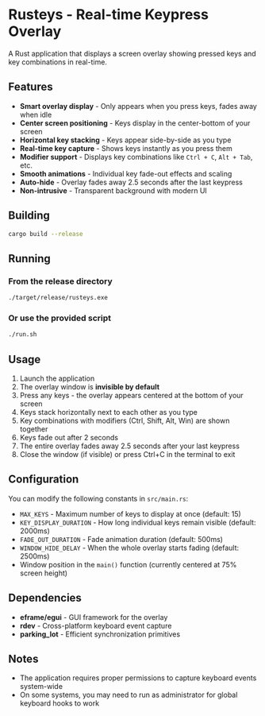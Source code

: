 # Rusteys - Real-time Keypress Overlay

A Rust application that displays a screen overlay showing pressed keys and key combinations in real-time.

## Features

- **Smart overlay display** - Only appears when you press keys, fades away when idle
- **Center screen positioning** - Keys display in the center-bottom of your screen
- **Horizontal key stacking** - Keys appear side-by-side as you type
- **Real-time key capture** - Shows keys instantly as you press them
- **Modifier support** - Displays key combinations like `Ctrl + C`, `Alt + Tab`, etc.
- **Smooth animations** - Individual key fade-out effects and scaling
- **Auto-hide** - Overlay fades away 2.5 seconds after the last keypress
- **Non-intrusive** - Transparent background with modern UI

## Building

```bash
cargo build --release
```

## Running

### From the release directory

```bash
./target/release/rusteys.exe
```

### Or use the provided script

```bash
./run.sh
```

## Usage

1. Launch the application
2. The overlay window is **invisible by default**
3. Press any keys - the overlay appears centered at the bottom of your screen
4. Keys stack horizontally next to each other as you type
5. Key combinations with modifiers (Ctrl, Shift, Alt, Win) are shown together
6. Keys fade out after 2 seconds
7. The entire overlay fades away 2.5 seconds after your last keypress
8. Close the window (if visible) or press Ctrl+C in the terminal to exit

## Configuration

You can modify the following constants in `src/main.rs`:

- `MAX_KEYS` - Maximum number of keys to display at once (default: 15)
- `KEY_DISPLAY_DURATION` - How long individual keys remain visible (default: 2000ms)
- `FADE_OUT_DURATION` - Fade animation duration (default: 500ms)
- `WINDOW_HIDE_DELAY` - When the whole overlay starts fading (default: 2500ms)
- Window position in the `main()` function (currently centered at 75% screen height)

## Dependencies

- **eframe/egui** - GUI framework for the overlay
- **rdev** - Cross-platform keyboard event capture
- **parking_lot** - Efficient synchronization primitives

## Notes

- The application requires proper permissions to capture keyboard events system-wide
- On some systems, you may need to run as administrator for global keyboard hooks to work
